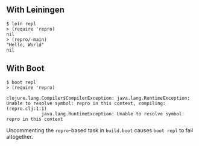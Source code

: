 ## With Leiningen

```
$ lein repl
> (require 'repro)
nil
> (repro/-main)
"Hello, World"
nil
```

## With Boot

```
$ boot repl
> (require 'repro)

clojure.lang.Compiler$CompilerException: java.lang.RuntimeException: Unable to resolve symbol: repro in this context, compiling:(repro.clj:1:1)
             java.lang.RuntimeException: Unable to resolve symbol: repro in this context
```

Uncommenting the `repro`-based task in `build.boot` causes `boot repl` to fail altogether.
